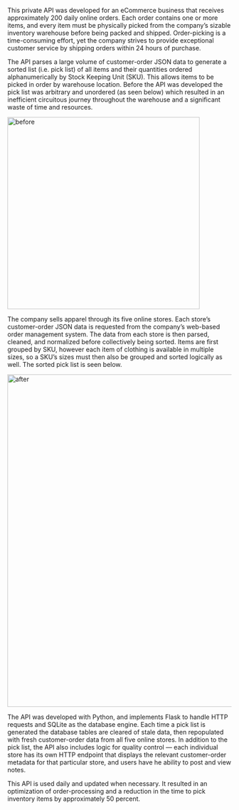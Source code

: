 This private API was developed for an eCommerce business that receives approximately 200 daily online orders. Each order contains one or more items, and every item must be physically picked from the company’s sizable inventory warehouse before being packed and shipped. Order-picking is a time-consuming effort, yet the company strives to provide exceptional customer service by shipping orders within 24 hours of purchase.

The API parses a large volume of customer-order JSON data to generate a sorted list (i.e. pick list) of all items and their quantities ordered alphanumerically by Stock Keeping Unit (SKU). This allows items to be picked in order by warehouse location. Before the API was developed the pick list was arbitrary and unordered (as seen below) which resulted in an inefficient circuitous journey throughout the warehouse and a significant waste of time and resources.

<img width="432" alt="before" src="https://github.com/andy-gaber/premier-pick-list/assets/44306593/975c2872-ca3f-4f6d-87bb-37e166f93542">

The company sells apparel through its five online stores. Each store’s customer-order JSON data is requested from the company’s web-based order management system. The data from each store is then parsed, cleaned, and normalized before collectively being sorted. Items are first grouped by SKU, however each item of clothing is available in multiple sizes, so a SKU’s sizes must then also be grouped and sorted logically as well. The sorted pick list is seen below.

<img width="748" alt="after" src="https://github.com/andy-gaber/premier-pick-list/assets/44306593/0f6c9af8-8b1e-4964-bcd2-2219f2e51bb5">

The API was developed with Python, and implements Flask to handle HTTP requests and SQLite as the database engine. Each time a pick list is generated the database tables are cleared of stale data, then repopulated with fresh customer-order data from all five online stores. In addition to the pick list, the API also includes logic for quality control — each individual store has its own HTTP endpoint that displays the relevant customer-order metadata for that particular store, and users have he ability to post and view notes.

This API is used daily and updated when necessary. It resulted in an optimization of order-processing and a reduction in the time to pick inventory items by approximately 50 percent.
